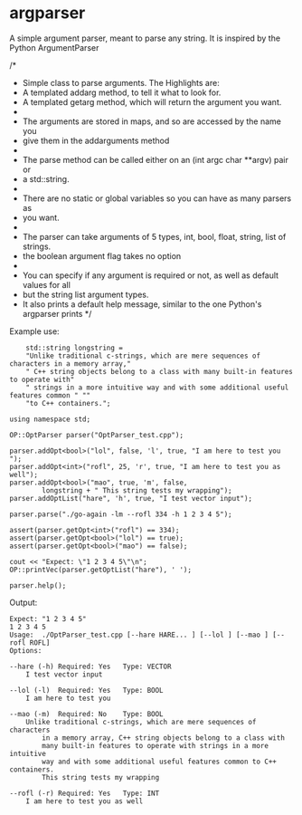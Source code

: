 argparser
=========

A simple argument parser, meant to parse any string. It is inspired by the Python ArgumentParser

/*
 * Simple class to parse arguments. The Highlights are:
 * 	A templated addarg method, to tell it what to look for.
 * 	A templated getarg method, which will return the argument you want.
 *
 * The arguments are stored in maps, and so are accessed by the name you
 * 	give them in the addarguments method
 *
 * The parse method can be called either on an (int argc char **argv) pair or
 * 	a std::string.
 *
 * There are no static or global variables so you can have as many parsers as
 * 	you want.
 *
 * The parser can take arguments of 5 types, int, bool, float, string, list of strings.
 * 	the boolean argument flag takes no option
 *
 * You can specify if any argument is required or not, as well as default values for all
 * 	but the string list argument types.
 * It also prints a default help message, similar to the one Python's argparser prints
 */

Example use:

		std::string longstring =
		"Unlike traditional c-strings, which are mere sequences of characters in a memory array,"
		" C++ string objects belong to a class with many built-in features to operate with"
		" strings in a more intuitive way and with some additional useful features common " ""
		"to C++ containers.";

	using namespace std;

	OP::OptParser parser("OptParser_test.cpp");

	parser.addOpt<bool>("lol", false, 'l', true, "I am here to test you ");
	parser.addOpt<int>("rofl", 25, 'r', true, "I am here to test you as well");
	parser.addOpt<bool>("mao", true, 'm', false,
			longstring + " This string tests my wrapping");
	parser.addOptList("hare", 'h', true, "I test vector input");

	parser.parse("./go-again -lm --rofl 334 -h 1 2 3 4 5");

	assert(parser.getOpt<int>("rofl") == 334);
	assert(parser.getOpt<bool>("lol") == true);
	assert(parser.getOpt<bool>("mao") == false);

	cout << "Expect: \"1 2 3 4 5\"\n";
	OP::printVec(parser.getOptList("hare"), ' ');

	parser.help();

Output:

	Expect: "1 2 3 4 5"
	1 2 3 4 5 
	Usage:	./OptParser_test.cpp [--hare HARE... ] [--lol ] [--mao ] [--rofl ROFL] 
	Options:
	
	--hare (-h)	Required: Yes	Type: VECTOR
		I test vector input
	
	--lol (-l)	Required: Yes	Type: BOOL
		I am here to test you 
	
	--mao (-m)	Required: No	Type: BOOL
		Unlike traditional c-strings, which are mere sequences of characters 
			in a memory array, C++ string objects belong to a class with 
			many built-in features to operate with strings in a more intuitive 
			way and with some additional useful features common to C++ containers. 
			This string tests my wrapping
	
	--rofl (-r)	Required: Yes	Type: INT
		I am here to test you as well
